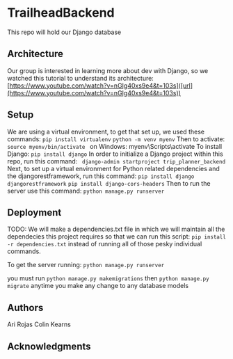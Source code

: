 # TrailheadBackend

This repo will hold our Django database

## Architecture

Our group is interested in learning more about dev with Django, so we watched this tutorial to understand its architecture: [https://www.youtube.com/watch?v=nGIg40xs9e4&t=103s]([url](https://www.youtube.com/watch?v=nGIg40xs9e4&t=103s))

## Setup

We are using a virtual environment, to get that set up, we used these commands: 
` pip install virtualenv `
`python -m venv myenv`
Then to activate: 
`source myenv/bin/activate `
on Windows: myenv\Scripts\activate
To install Django: 
`pip install django`
In order to initialize a Django project within this repo, run this command: 
` django-admin startproject trip_planner_backend`
Next, to set up a virtual environment for Python related dependencies and the djangorestframework, run this command: 
`pip install django djangorestframework`
`pip install django-cors-headers`
Then to run the server use this command: 
`python manage.py runserver`

## Deployment

TODO: We will make a dependencies.txt file in which we will maintain all the dependecies this project requires so that we can run this script: 
`pip install -r dependencies.txt` instead of running all of those pesky individual commands. 

To get the server running: `python manage.py runserver`

you must run `python manage.py makemigrations` then `python manage.py migrate` anytime you make any change to any database models  

## Authors

Ari Rojas
Colin Kearns

## Acknowledgments


